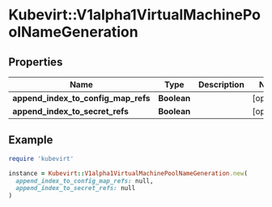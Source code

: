 # Kubevirt::V1alpha1VirtualMachinePoolNameGeneration

## Properties

| Name | Type | Description | Notes |
| ---- | ---- | ----------- | ----- |
| **append_index_to_config_map_refs** | **Boolean** |  | [optional] |
| **append_index_to_secret_refs** | **Boolean** |  | [optional] |

## Example

```ruby
require 'kubevirt'

instance = Kubevirt::V1alpha1VirtualMachinePoolNameGeneration.new(
  append_index_to_config_map_refs: null,
  append_index_to_secret_refs: null
)
```

